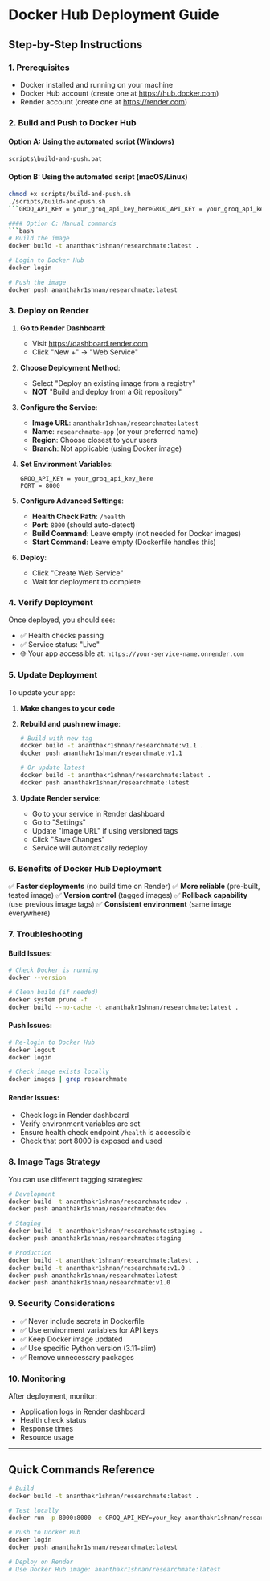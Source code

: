 # Docker Hub Deployment Guide

## Step-by-Step Instructions

### 1. Prerequisites

- Docker installed and running on your machine
- Docker Hub account (create one at https://hub.docker.com)
- Render account (create one at https://render.com)

### 2. Build and Push to Docker Hub

#### Option A: Using the automated script (Windows)
```bash
scripts\build-and-push.bat
```

#### Option B: Using the automated script (macOS/Linux)
```bash
chmod +x scripts/build-and-push.sh
./scripts/build-and-push.sh
```GROQ_API_KEY = your_groq_api_key_hereGROQ_API_KEY = your_groq_api_key_hereGROQ_API_KEY = your_groq_api_key_here

#### Option C: Manual commands
```bash
# Build the image
docker build -t ananthakr1shnan/researchmate:latest .

# Login to Docker Hub
docker login

# Push the image
docker push ananthakr1shnan/researchmate:latest
```

### 3. Deploy on Render

1. **Go to Render Dashboard**:
   - Visit https://dashboard.render.com
   - Click "New +" → "Web Service"

2. **Choose Deployment Method**:
   - Select "Deploy an existing image from a registry"
   - **NOT** "Build and deploy from a Git repository"

3. **Configure the Service**:
   - **Image URL**: `ananthakr1shnan/researchmate:latest`
   - **Name**: `researchmate-app` (or your preferred name)
   - **Region**: Choose closest to your users
   - **Branch**: Not applicable (using Docker image)

4. **Set Environment Variables**:
   ```
   GROQ_API_KEY = your_groq_api_key_here
   PORT = 8000
   ```

5. **Configure Advanced Settings**:
   - **Health Check Path**: `/health`
   - **Port**: `8000` (should auto-detect)
   - **Build Command**: Leave empty (not needed for Docker images)
   - **Start Command**: Leave empty (Dockerfile handles this)

6. **Deploy**:
   - Click "Create Web Service"
   - Wait for deployment to complete

### 4. Verify Deployment

Once deployed, you should see:
- ✅ Health checks passing
- ✅ Service status: "Live"
- 🌐 Your app accessible at: `https://your-service-name.onrender.com`

### 5. Update Deployment

To update your app:

1. **Make changes to your code**
2. **Rebuild and push new image**:
   ```bash
   # Build with new tag
   docker build -t ananthakr1shnan/researchmate:v1.1 .
   docker push ananthakr1shnan/researchmate:v1.1
   
   # Or update latest
   docker build -t ananthakr1shnan/researchmate:latest .
   docker push ananthakr1shnan/researchmate:latest
   ```

3. **Update Render service**:
   - Go to your service in Render dashboard
   - Go to "Settings"
   - Update "Image URL" if using versioned tags
   - Click "Save Changes"
   - Service will automatically redeploy

### 6. Benefits of Docker Hub Deployment

✅ **Faster deployments** (no build time on Render)
✅ **More reliable** (pre-built, tested image)
✅ **Version control** (tagged images)
✅ **Rollback capability** (use previous image tags)
✅ **Consistent environment** (same image everywhere)

### 7. Troubleshooting

#### Build Issues:
```bash
# Check Docker is running
docker --version

# Clean build (if needed)
docker system prune -f
docker build --no-cache -t ananthakr1shnan/researchmate:latest .
```

#### Push Issues:
```bash
# Re-login to Docker Hub
docker logout
docker login

# Check image exists locally
docker images | grep researchmate
```

#### Render Issues:
- Check logs in Render dashboard
- Verify environment variables are set
- Ensure health check endpoint `/health` is accessible
- Check that port 8000 is exposed and used

### 8. Image Tags Strategy

You can use different tagging strategies:

```bash
# Development
docker build -t ananthakr1shnan/researchmate:dev .
docker push ananthakr1shnan/researchmate:dev

# Staging
docker build -t ananthakr1shnan/researchmate:staging .
docker push ananthakr1shnan/researchmate:staging

# Production
docker build -t ananthakr1shnan/researchmate:latest .
docker build -t ananthakr1shnan/researchmate:v1.0 .
docker push ananthakr1shnan/researchmate:latest
docker push ananthakr1shnan/researchmate:v1.0
```

### 9. Security Considerations

- ✅ Never include secrets in Dockerfile
- ✅ Use environment variables for API keys
- ✅ Keep Docker image updated
- ✅ Use specific Python version (3.11-slim)
- ✅ Remove unnecessary packages

### 10. Monitoring

After deployment, monitor:
- Application logs in Render dashboard
- Health check status
- Response times
- Resource usage

---

## Quick Commands Reference

```bash
# Build
docker build -t ananthakr1shnan/researchmate:latest .

# Test locally
docker run -p 8000:8000 -e GROQ_API_KEY=your_key ananthakr1shnan/researchmate:latest

# Push to Docker Hub
docker login
docker push ananthakr1shnan/researchmate:latest

# Deploy on Render
# Use Docker Hub image: ananthakr1shnan/researchmate:latest
```
